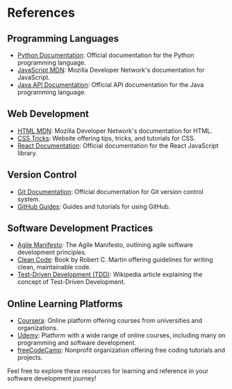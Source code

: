 # References

## Programming Languages

- [Python Documentation](https://docs.python.org/): Official documentation for the Python programming language.
- [JavaScript MDN](https://developer.mozilla.org/en-US/docs/Web/JavaScript): Mozilla Developer Network's documentation for JavaScript.
- [Java API Documentation](https://docs.oracle.com/javase/): Official API documentation for the Java programming language.

## Web Development

- [HTML MDN](https://developer.mozilla.org/en-US/docs/Web/HTML): Mozilla Developer Network's documentation for HTML.
- [CSS Tricks](https://css-tricks.com/): Website offering tips, tricks, and tutorials for CSS.
- [React Documentation](https://reactjs.org/docs/getting-started.html): Official documentation for the React JavaScript library.

## Version Control

- [Git Documentation](https://git-scm.com/doc): Official documentation for Git version control system.
- [GitHub Guides](https://guides.github.com/): Guides and tutorials for using GitHub.

## Software Development Practices

- [Agile Manifesto](https://agilemanifesto.org/): The Agile Manifesto, outlining agile software development principles.
- [Clean Code](https://www.amazon.com/Clean-Code-Handbook-Software-Craftsmanship/dp/0132350882): Book by Robert C. Martin offering guidelines for writing clean, maintainable code.
- [Test-Driven Development (TDD)](https://en.wikipedia.org/wiki/Test-driven_development): Wikipedia article explaining the concept of Test-Driven Development.

## Online Learning Platforms

- [Coursera](https://www.coursera.org/): Online platform offering courses from universities and organizations.
- [Udemy](https://www.udemy.com/): Platform with a wide range of online courses, including many on programming and software development.
- [freeCodeCamp](https://www.freecodecamp.org/): Nonprofit organization offering free coding tutorials and projects.

Feel free to explore these resources for learning and reference in your software development journey!
